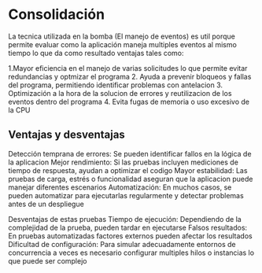 # Consolidación

La tecnica utilizada en la bomba (El manejo de eventos) es util porque permite evaluar como la aplicación maneja multiples eventos al mismo tiempo lo que da como resultado ventajas tales como:

1.Mayor eficiencia en el manejo de varias solicitudes lo que permite evitar redundancias y optmizar el programa
2. Ayuda a prevenir bloqueos y fallas del programa, permitiendo identificar problemas con antelacion 
3. Optimización a la hora de la solucion de errores y reutilizacion de los eventos dentro del programa 
4. Evita fugas de memoria o uso excesivo de la CPU 

## Ventajas y desventajas 
Detección temprana de errores: Se pueden identificar fallos en la lógica de la aplicacion 
Mejor rendimiento: Si las pruebas incluyen mediciones de tiempo de respuesta, ayudan a optimizar el codigo
Mayor estabilidad: Las pruebas de carga, estrés o funcionalidad aseguran que la aplicacion puede manejar diferentes escenarios 
Automatización: En muchos casos, se pueden automatizar para ejecutarlas regularmente y detectar problemas antes de un despliegue

Desventajas de estas pruebas
Tiempo de ejecución: Dependiendo de la complejidad de la prueba, pueden tardar en ejecutarse
Falsos resultados: En pruebas automatizadas factores externos pueden afectar los resultados
Dificultad de configuración: Para simular adecuadamente entornos de concurrencia a veces es necesario configurar multiples hilos o instancias lo que puede ser complejo




















